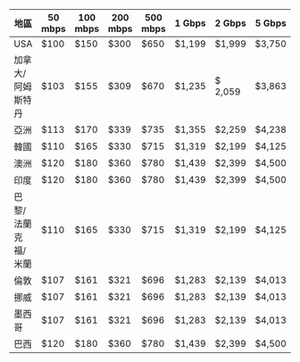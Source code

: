 

|地區|50 mbps |100 mbps |200 mbps |500 mbps |1 Gbps |2 Gbps |5 Gbps |10 Gbps           |
|----|----|----|----|----|----|----|----|----|
|USA |$100 |$150 |$300 |$650 |$1,199 |$1,999 |$3,750 | $4,999 |
|加拿大/阿姆斯特丹|$103 |$155 |$309 |$670 |$1,235 |$ 2,059 |$3,863 | $5,149 |
|亞洲|$113 |$170 |$339 |$735 |$1,355 |$2,259 |$4,238 | $5,649 |
|韓國|$110 |$165 |$330 |$715 |$1,319 |$2,199 |$4,125 | $5,499 |
|澳洲|$120 |$180 |$360 |$780 |$1,439 |$2,399 |$4,500| $5,999 |
|印度|$120 |$180 |$360 |$780 |$1,439 |$2,399 |$4,500| $5,999 |
|巴黎/法蘭克福/米蘭|$110 |$165 |$330 |$715 |$1,319 |$2,199 |$4,125 | $5,499 |
|倫敦|$107 |$161 |$321 |$696 |$1,283 |$2,139 |$4,013 | $5,349 |
|挪威|$107 |$161 |$321 |$696 |$1,283 |$2,139 |$4,013 | $5,349 |
|墨西哥|$107 |$161 |$321 |$696 |$1,283 |$2,139 |$4,013 | $5,349 |
|巴西|$120 |$180 |$360 |$780 |$1,439 |$2,399 |$4,500| $5,999 |
